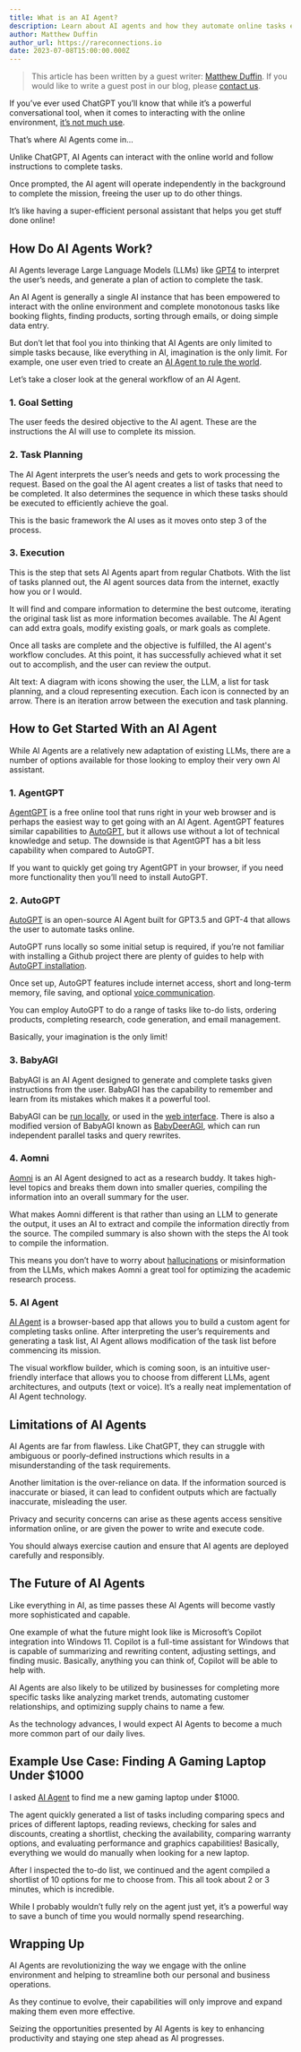 ```yaml
---
title: What is an AI Agent?
description: Learn about AI agents and how they automate online tasks efficiently using language models for goal setting, task planning, and execution. Learn about AgentGPT, BabyAGI, AIAgent, and more.
author: Matthew Duffin
author_url: https://rareconnections.io
date: 2023-07-08T15:00:00.000Z
---
```


<script>
  import DocImage from '$components/docs/DocImage.svelte'
</script>

> This article has been written by a guest writer: [Matthew Duffin](https://rareconnections.io). If you would like to write a guest post in our blog, please [contact us](https://stablecog.com/contact).

If you’ve ever used ChatGPT you’ll know that while it’s a powerful conversational tool, when it comes to interacting with the online environment, [it’s not much use](https://www.digitaltrends.com/computing/chatgpts-bing-browsing-feature-disabled-over-paywall-flaw/).

That’s where AI Agents come in…

Unlike ChatGPT, AI Agents can interact with the online world and follow instructions to complete tasks.

Once prompted, the AI agent will operate independently in the background to complete the mission, freeing the user up to do other things.

It’s like having a super-efficient personal assistant that helps you get stuff done online!

## How Do AI Agents Work?

AI Agents leverage Large Language Models (LLMs) like [GPT4](https://openai.com/gpt-4) to interpret the user’s needs, and generate a plan of action to complete the task.

An AI Agent is generally a single AI instance that has been empowered to interact with the online environment and complete monotonous tasks like booking flights, finding products, sorting through emails, or doing simple data entry.

But don’t let that fool you into thinking that AI Agents are only limited to simple tasks because, like everything in AI, imagination is the only limit. For example, one user even tried to create an [AI Agent to rule the world](https://decrypt.co/126122/meet-chaos-gpt-ai-tool-destroy-humanity).

Let’s take a closer look at the general workflow of an AI Agent.

<DocImage src="https://ba.stablecog.com/blog/ai-agent-process.png" width="2560" height="1714" alt="A diagram with icons showing the user, the LLM, a list for task planning, and a cloud representing execution. Each icon is connected by an arrow. There is an iteration arrow between the execution and task planning." />

### 1. Goal Setting

The user feeds the desired objective to the AI agent. These are the instructions the AI will use to complete its mission.

### 2. Task Planning

The AI Agent interprets the user’s needs and gets to work processing the request. Based on the goal the AI agent creates a list of tasks that need to be completed. It also determines the sequence in which these tasks should be executed to efficiently achieve the goal.

This is the basic framework the AI uses as it moves onto step 3 of the process.

### 3. Execution

This is the step that sets AI Agents apart from regular Chatbots. With the list of tasks planned out, the AI agent sources data from the internet, exactly how you or I would.

It will find and compare information to determine the best outcome, iterating the original task list as more information becomes available. The AI Agent can add extra goals, modify existing goals, or mark goals as complete.

Once all tasks are complete and the objective is fulfilled, the AI agent's workflow concludes. At this point, it has successfully achieved what it set out to accomplish, and the user can review the output.

Alt text: A diagram with icons showing the user, the LLM, a list for task planning, and a cloud representing execution. Each icon is connected by an arrow. There is an iteration arrow between the execution and task planning.

## How to Get Started With an AI Agent

While AI Agents are a relatively new adaptation of existing LLMs, there are a number of options available for those looking to employ their very own AI assistant.

### 1. AgentGPT

<DocImage src="https://ba.stablecog.com/blog/agent-gpt.png" width="2560" height="2048" href="https://agentgpt.reworkd.ai/" alt="AgentGPT's Website" />

[AgentGPT](https://agentgpt.reworkd.ai/) is a free online tool that runs right in your web browser and is perhaps the easiest way to get going with an AI Agent. AgentGPT features similar capabilities to [AutoGPT](https://stablecog.com/blog/what-is-auto-gpt), but it allows use without a lot of technical knowledge and setup. The downside is that AgentGPT has a bit less capability when compared to AutoGPT.

If you want to quickly get going try AgentGPT in your browser, if you need more functionality then you’ll need to install AutoGPT.

### 2. AutoGPT

<DocImage src="https://ba.stablecog.com/blog/auto-gpt-v2.png" width="2560" height="2560" href="https://github.com/Torantulino/Auto-GPT" alt="AutoGPT's GitHub Repository" />

[AutoGPT](https://github.com/Torantulino/Auto-GPT) is an open-source AI Agent built for GPT3.5 and GPT-4 that allows the user to automate tasks online.

AutoGPT runs locally so some initial setup is required, if you’re not familiar with installing a Github project there are plenty of guides to help with [AutoGPT installation](https://lablab.ai/t/auto-gpt-tutorial-how-to-set-up-auto-gpt).

Once set up, AutoGPT features include internet access, short and long-term memory, file saving, and optional [voice communication](https://beta.elevenlabs.io/speech-synthesis).

You can employ AutoGPT to do a range of tasks like to-do lists, ordering products, completing research, code generation, and email management.

Basically, your imagination is the only limit!

### 3. BabyAGI

<DocImage src="https://ba.stablecog.com/blog/baby-agi.png" width="2560" height="2560" href="https://github.com/yoheinakajima/babyagi" alt="BabyAGI's GitHub Repository" />

BabyAGI is an AI Agent designed to generate and complete tasks given instructions from the user. BabyAGI has the capability to remember and learn from its mistakes which makes it a powerful tool.

BabyAGI can be [run locally](https://github.com/yoheinakajima/babyagi), or used in the [web interface](https://babyagi-ui.vercel.app/). There is also a modified version of BabyAGI known as [BabyDeerAGI](https://replit.com/@YoheiNakajima/BabyDeerAGI), which can run independent parallel tasks and query rewrites.

### 4. Aomni

<DocImage src="https://ba.stablecog.com/blog/aomni.png" width="2560" height="2048" href="https://www.aomni.com/" alt="Aomni's Website" />

[Aomni](https://www.aomni.com/) is an AI Agent designed to act as a research buddy. It takes high-level topics and breaks them down into smaller queries, compiling the information into an overall summary for the user.

What makes Aomni different is that rather than using an LLM to generate the output, it uses an AI to extract and compile the information directly from the source. The compiled summary is also shown with the steps the AI took to compile the information.

This means you don’t have to worry about [hallucinations](https://machinelearningmastery.com/a-gentle-introduction-to-hallucinations-in-large-language-models/) or misinformation from the LLMs, which makes Aomni a great tool for optimizing the academic research process.

### 5. AI Agent

<DocImage src="https://ba.stablecog.com/blog/aiagent.png" width="2560" height="2048" href="https://aiagent.app/" alt="AIAgent's Website" />

[AI Agent](https://aiagent.app/) is a browser-based app that allows you to build a custom agent for completing tasks online. After interpreting the user’s requirements and generating a task list, AI Agent allows modification of the task list before commencing its mission.

The visual workflow builder, which is coming soon, is an intuitive user-friendly interface that allows you to choose from different LLMs, agent architectures, and outputs (text or voice). It’s a really neat implementation of AI Agent technology.

## Limitations of AI Agents

AI Agents are far from flawless. Like ChatGPT, they can struggle with ambiguous or poorly-defined instructions which results in a misunderstanding of the task requirements.

Another limitation is the over-reliance on data. If the information sourced is inaccurate or biased, it can lead to confident outputs which are factually inaccurate, misleading the user.

Privacy and security concerns can arise as these agents access sensitive information online, or are given the power to write and execute code.

You should always exercise caution and ensure that AI agents are deployed carefully and responsibly.

## The Future of AI Agents

Like everything in AI, as time passes these AI Agents will become vastly more sophisticated and capable.

One example of what the future might look like is Microsoft’s Copilot integration into Windows 11. Copilot is a full-time assistant for Windows that is capable of summarizing and rewriting content, adjusting settings, and finding music. Basically, anything you can think of, Copilot will be able to help with.

AI Agents are also likely to be utilized by businesses for completing more specific tasks like analyzing market trends, automating customer relationships, and optimizing supply chains to name a few.

As the technology advances, I would expect AI Agents to become a much more common part of our daily lives.

## Example Use Case: Finding A Gaming Laptop Under $1000

I asked [AI Agent](https://aiagent.app/) to find me a new gaming laptop under $1000.

The agent quickly generated a list of tasks including comparing specs and prices of different laptops, reading reviews, checking for sales and discounts, creating a shortlist, checking the availability, comparing warranty options, and evaluating performance and graphics capabilities! Basically, everything we would do manually when looking for a new laptop.

After I inspected the to-do list, we continued and the agent compiled a shortlist of 10 options for me to choose from. This all took about 2 or 3 minutes, which is incredible.

While I probably wouldn’t fully rely on the agent just yet, it’s a powerful way to save a bunch of time you would normally spend researching.

## Wrapping Up

AI Agents are revolutionizing the way we engage with the online environment and helping to streamline both our personal and business operations.

As they continue to evolve, their capabilities will only improve and expand making them even more effective.

Seizing the opportunities presented by AI Agents is key to enhancing productivity and staying one step ahead as AI progresses.
